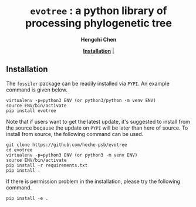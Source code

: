 <div align="center">

# `evotree` : a python library of processing phylogenetic tree
**Hengchi Chen**

[**Installation**](#installation) |
</div>

## Installation
The `fossiler` package can be readily installed via `PYPI`. An example command is given below.

```
virtualenv -p=python3 ENV (or python3/python -m venv ENV)
source ENV/bin/activate
pip install evotree
```

Note that if users want to get the latest update, it's suggested to install from the source because the update on `PYPI` will be later than here of source. To install from source, the following command can be used.

```
git clone https://github.com/heche-psb/evotree
cd evotree
virtualenv -p=python3 ENV (or python3 -m venv ENV)
source ENV/bin/activate
pip install -r requirements.txt
pip install .
```

If there is permission problem in the installation, please try the following command.

```
pip install -e .
```

